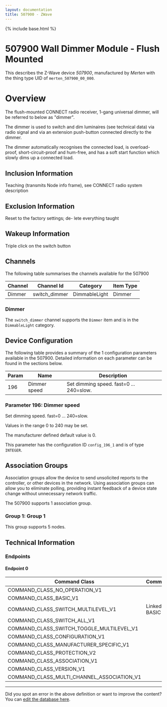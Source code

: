 ```yaml
---
layout: documentation
title: 507900 - ZWave
---
```


{% include base.html %}

# 507900 Wall Dimmer Module - Flush Mounted
This describes the Z-Wave device *507900*, manufactured by *Merten* with the thing type UID of ```merten_507900_00_000```.

# Overview

The flush-mounted CONNECT radio receiver, 1-gang universal dimmer, will be referred to below as "dimmer".

The dimmer is used to switch and dim luminaires (see technical data) via radio signal and via an extension push-button connected directly to the dimmer.

The dimmer automatically recognises the connected load, is overload-proof, short-circuit-proof and hum-free, and has a soft start function which slowly dims up a connected load.

## Inclusion Information

Teaching (transmits Node info frame), see CONNECT radio system description

## Exclusion Information

Reset to the factory settings; de- lete everything taught

## Wakeup Information

Triple click on the switch button

## Channels

The following table summarises the channels available for the 507900

| Channel | Channel Id | Category | Item Type |
|---------|------------|----------|-----------|
| Dimmer | switch_dimmer | DimmableLight | Dimmer | 

### Dimmer

The ```switch_dimmer``` channel supports the ```Dimmer``` item and is in the ```DimmableLight``` category.



## Device Configuration

The following table provides a summary of the 1 configuration parameters available in the 507900.
Detailed information on each parameter can be found in the sections below.

| Param | Name  | Description |
|-------|-------|-------------|
| 196 |  Dimmer speed | Set dimming speed. fast=0 ... 240=slow. |

### Parameter 196:  Dimmer speed

Set dimming speed. fast=0 ... 240=slow.

Values in the range 0 to 240 may be set.

The manufacturer defined default value is 0.

This parameter has the configuration ID ```config_196_1``` and is of type ```INTEGER```.


## Association Groups

Association groups allow the device to send unsolicited reports to the controller, or other devices in the network. Using association groups can allow you to eliminate polling, providing instant feedback of a device state change without unnecessary network traffic.

The 507900 supports 1 association group.

### Group 1: Group 1


This group supports 5 nodes.

## Technical Information

### Endpoints

#### Endpoint 0

| Command Class | Comment |
|---------------|---------|
| COMMAND_CLASS_NO_OPERATION_V1| |
| COMMAND_CLASS_BASIC_V1| |
| COMMAND_CLASS_SWITCH_MULTILEVEL_V1| Linked to BASIC|
| COMMAND_CLASS_SWITCH_ALL_V1| |
| COMMAND_CLASS_SWITCH_TOGGLE_MULTILEVEL_V1| |
| COMMAND_CLASS_CONFIGURATION_V1| |
| COMMAND_CLASS_MANUFACTURER_SPECIFIC_V1| |
| COMMAND_CLASS_PROTECTION_V2| |
| COMMAND_CLASS_ASSOCIATION_V1| |
| COMMAND_CLASS_VERSION_V1| |
| COMMAND_CLASS_MULTI_CHANNEL_ASSOCIATION_V1| |

---

Did you spot an error in the above definition or want to improve the content?
You can [edit the database here](http://www.cd-jackson.com/index.php/zwave/zwave-device-database/zwave-device-list/devicesummary/446).
